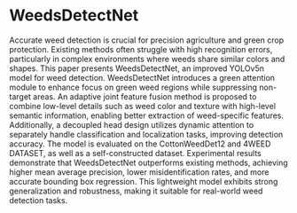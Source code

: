 # WeedsDetectNet
Accurate weed detection is crucial for precision agriculture and green crop protection. Existing methods often struggle with high recognition errors, particularly in complex environments where weeds share similar colors and shapes. This paper presents WeedsDetectNet, an improved YOLOv5n model for weed detection. WeedsDetectNet introduces a green attention module to enhance focus on green weed regions while suppressing non-target areas. An adaptive joint feature fusion method is proposed to combine low-level details such as weed color and texture with high-level semantic information, enabling better extraction of weed-specific features. Additionally, a decoupled head design utilizes dynamic attention to separately handle classification and localization tasks, improving detection accuracy. The model is evaluated on the CottonWeedDet12 and 4WEED DATASET, as well as a self-constructed dataset. Experimental results demonstrate that WeedsDetectNet outperforms existing methods, achieving higher mean average precision, lower misidentification rates, and more accurate bounding box regression. This lightweight model exhibits strong generalization and robustness, making it suitable for real-world weed detection tasks. 
